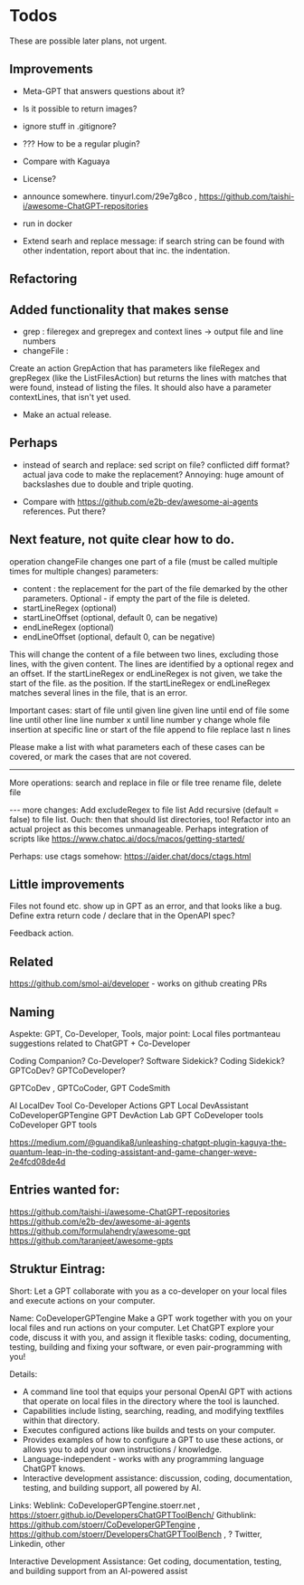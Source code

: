 # Todos

These are possible later plans, not urgent.

## Improvements

- Meta-GPT that answers questions about it?
- Is it possible to return images?

- ignore stuff in .gitignore?
- ??? How to be a regular plugin?
- Compare with Kaguaya
- License?
- announce somewhere. tinyurl.com/29e7g8co , https://github.com/taishi-i/awesome-ChatGPT-repositories
- run in docker
- Extend searh and replace message: if search string can be found with other indentation, report about that inc. the
  indentation.

## Refactoring

## Added functionality that makes sense

- grep : fileregex and grepregex and context lines -> output file and line numbers
- changeFile :

Create an action GrepAction that has parameters like fileRegex and grepRegex (like the ListFilesAction) but returns
the lines with matches that were found, instead of listing the files. It should also have a parameter contextLines,
that isn't yet used.

- Make an actual release.

## Perhaps

- instead of search and replace: sed script on file? conflicted diff format? actual java code to make the
  replacement? Annoying: huge amount of backslashes due to double and triple quoting.

- Compare with https://github.com/e2b-dev/awesome-ai-agents references. Put there?

## Next feature, not quite clear how to do.

operation changeFile changes one part of a file (must be called multiple times for multiple changes)
parameters:

- content : the replacement for the part of the file demarked by the other parameters. Optional - if empty the part of
  the file is deleted.
- startLineRegex (optional)
- startLineOffset (optional, default 0, can be negative)
- endLineRegex (optional)
- endLineOffset (optional, default 0, can be negative)

This will change the content of a file between two lines, excluding those lines, with the given content.
The lines are identified by a optional regex and an offset.
If the startLineRegex or endLineRegex is not given, we take the start of the file. as the position.
If the startLineRegex or endLineRegex matches several lines in the file, that is an error.

Important cases:
start of file until given line
given line until end of file
some line until other line
line number x until line number y
change whole file
insertion at specific line or start of the file
append to file
replace last n lines

Please make a list with what parameters each of these cases can be covered, or mark the cases that are not covered.

---
More operations:
search and replace in file or file tree
rename file, delete file

--- more changes:
Add excludeRegex to file list
Add recursive (default = false) to file list. Ouch: then that should list directories, too!
Refactor into an actual project as this becomes unmanageable. Perhaps integration of scripts like
https://www.chatpc.ai/docs/macos/getting-started/

Perhaps: use ctags somehow: https://aider.chat/docs/ctags.html

## Little improvements

Files not found etc. show up in GPT as an error, and that looks like a bug. Define extra return code / declare that
in the OpenAPI spec?

Feedback action.

## Related

https://github.com/smol-ai/developer - works on github creating PRs

## Naming

Aspekte: GPT, Co-Developer, Tools, major point: Local files
portmanteau suggestions related to ChatGPT + Co-Developer

Coding Companion? Co-Developer? Software Sidekick? Coding Sidekick? GPTCoDev? GPTCoDeveloper?

GPTCoDev , GPTCoCoder, GPT CodeSmith

AI LocalDev Tool
Co-Developer Actions
GPT Local DevAssistant
CoDeveloperGPTengine
GPT DevAction Lab
GPT CoDeveloper tools
CoDeveloper GPT tools

https://medium.com/@guandika8/unleashing-chatgpt-plugin-kaguya-the-quantum-leap-in-the-coding-assistant-and-game-changer-weve-2e4fcd08de4d

## Entries wanted for:

https://github.com/taishi-i/awesome-ChatGPT-repositories
https://github.com/e2b-dev/awesome-ai-agents
https://github.com/formulahendry/awesome-gpt
https://github.com/taranjeet/awesome-gpts

## Struktur Eintrag:

Short: Let a GPT collaborate with you as a co-developer on your local files and execute actions on your computer.

Name: CoDeveloperGPTengine
Make a GPT work together with you on your local files and run actions on your computer. Let ChatGPT explore your code,
discuss it with you, and assign it flexible tasks: coding, documenting, testing, building and fixing your software,
or even pair-programming with you!

Details:

- A command line tool that equips your personal OpenAI GPT with actions that operate on local files in the directory
  where the tool is launched.
- Capabilities include listing, searching, reading, and modifying textfiles within that directory.
- Executes configured actions like builds and tests on your computer.
- Provides examples of how to configure a GPT to use these actions, or allows you to add your own
  instructions / knowledge.
- Language-independent - works with any programming language ChatGPT knows.
- Interactive development assistance: discussion, coding, documentation, testing, and building support, all powered by
  AI.

Links:
Weblink: CoDeveloperGPTengine.stoerr.net , https://stoerr.github.io/DevelopersChatGPTToolBench/
Githublink: https://github.com/stoerr/CoDeveloperGPTengine , https://github.com/stoerr/DevelopersChatGPTToolBench
, ? Twitter, Linkedin, other

Interactive Development Assistance: Get coding, documentation, testing, and building support from an AI-powered assist
